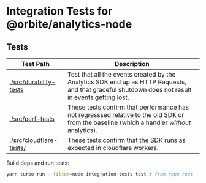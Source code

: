# Integration Tests for @orbite/analytics-node

## Tests

| Test Path                                        | Description                                                                                                                                       |
| ------------------------------------------------ | ------------------------------------------------------------------------------------------------------------------------------------------------- |
| [./src/durability-tests](src/durability-tests/)  | Test that all the events created by the Analytics SDK end up as HTTP Requests, and that graceful shutdown does not result in events getting lost. |
| [./src/perf-tests](src/perf-tests/)              | These tests confirm that performance has not regresssed relative to the old SDK or from the baseline (which a handler _without_ analytics).       |
| [./src/cloudflare-tests/](src/cloudflare-tests/) | These tests confirm that the SDK runs as expected in cloudflare workers.                                                                          |

Build deps and run tests:

```sh
yarn turbo run --filter=node-integration-tests test # from repo root
```
